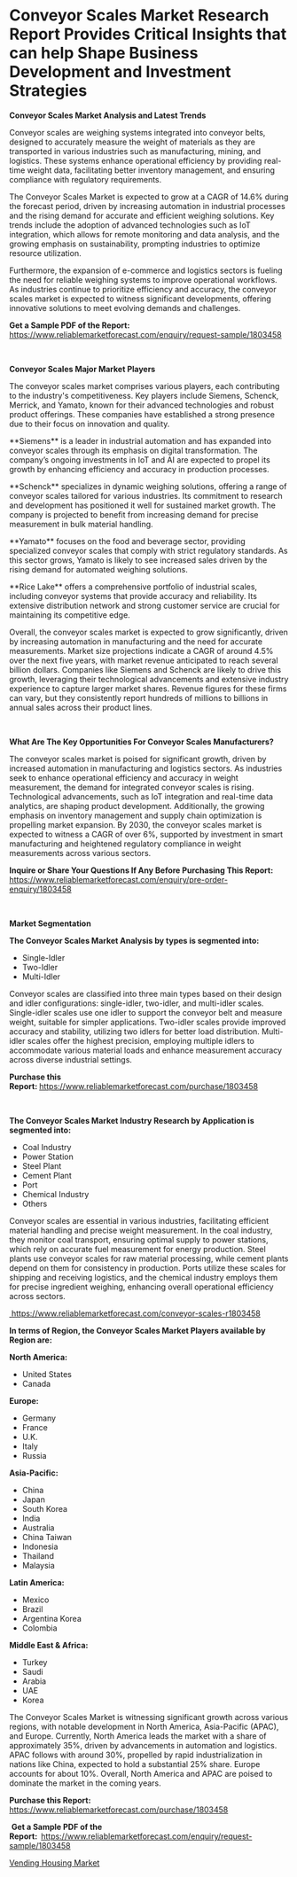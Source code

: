 <p><h1>Conveyor Scales Market Research Report Provides Critical Insights that can help Shape Business Development and Investment Strategies</h1></p><p><strong>Conveyor Scales Market Analysis and Latest Trends</strong></p>
<p><p>Conveyor scales are weighing systems integrated into conveyor belts, designed to accurately measure the weight of materials as they are transported in various industries such as manufacturing, mining, and logistics. These systems enhance operational efficiency by providing real-time weight data, facilitating better inventory management, and ensuring compliance with regulatory requirements.</p><p>The Conveyor Scales Market is expected to grow at a CAGR of 14.6% during the forecast period, driven by increasing automation in industrial processes and the rising demand for accurate and efficient weighing solutions. Key trends include the adoption of advanced technologies such as IoT integration, which allows for remote monitoring and data analysis, and the growing emphasis on sustainability, prompting industries to optimize resource utilization. </p><p>Furthermore, the expansion of e-commerce and logistics sectors is fueling the need for reliable weighing systems to improve operational workflows. As industries continue to prioritize efficiency and accuracy, the conveyor scales market is expected to witness significant developments, offering innovative solutions to meet evolving demands and challenges.</p></p>
<p><strong>Get a Sample PDF of the Report:&nbsp;</strong> <a href="https://www.reliablemarketforecast.com/enquiry/request-sample/1803458?utm_campaign=1130&utm_medium=2&utm_source=Github&utm_content=ia&utm_term=19022025&utm_id=conveyor-scales">https://www.reliablemarketforecast.com/enquiry/request-sample/1803458</a></p>
<p>&nbsp;</p>
<p><strong>Conveyor Scales Major Market Players</strong></p>
<p><p>The conveyor scales market comprises various players, each contributing to the industry's competitiveness. Key players include Siemens, Schenck, Merrick, and Yamato, known for their advanced technologies and robust product offerings. These companies have established a strong presence due to their focus on innovation and quality.</p><p>**Siemens** is a leader in industrial automation and has expanded into conveyor scales through its emphasis on digital transformation. The company’s ongoing investments in IoT and AI are expected to propel its growth by enhancing efficiency and accuracy in production processes.  </p><p>**Schenck** specializes in dynamic weighing solutions, offering a range of conveyor scales tailored for various industries. Its commitment to research and development has positioned it well for sustained market growth. The company is projected to benefit from increasing demand for precise measurement in bulk material handling.</p><p>**Yamato** focuses on the food and beverage sector, providing specialized conveyor scales that comply with strict regulatory standards. As this sector grows, Yamato is likely to see increased sales driven by the rising demand for automated weighing solutions.</p><p>**Rice Lake** offers a comprehensive portfolio of industrial scales, including conveyor systems that provide accuracy and reliability. Its extensive distribution network and strong customer service are crucial for maintaining its competitive edge.</p><p>Overall, the conveyor scales market is expected to grow significantly, driven by increasing automation in manufacturing and the need for accurate measurements. Market size projections indicate a CAGR of around 4.5% over the next five years, with market revenue anticipated to reach several billion dollars. Companies like Siemens and Schenck are likely to drive this growth, leveraging their technological advancements and extensive industry experience to capture larger market shares. Revenue figures for these firms can vary, but they consistently report hundreds of millions to billions in annual sales across their product lines.</p></p>
<p>&nbsp;</p>
<p><strong>What Are The Key Opportunities For Conveyor Scales Manufacturers?</strong></p>
<p><p>The conveyor scales market is poised for significant growth, driven by increased automation in manufacturing and logistics sectors. As industries seek to enhance operational efficiency and accuracy in weight measurement, the demand for integrated conveyor scales is rising. Technological advancements, such as IoT integration and real-time data analytics, are shaping product development. Additionally, the growing emphasis on inventory management and supply chain optimization is propelling market expansion. By 2030, the conveyor scales market is expected to witness a CAGR of over 6%, supported by investment in smart manufacturing and heightened regulatory compliance in weight measurements across various sectors.</p></p>
<p><strong>Inquire or Share Your Questions If Any Before Purchasing This Report:</strong> <a href="https://www.reliablemarketforecast.com/enquiry/pre-order-enquiry/1803458?utm_campaign=1130&utm_medium=2&utm_source=Github&utm_content=ia&utm_term=19022025&utm_id=conveyor-scales">https://www.reliablemarketforecast.com/enquiry/pre-order-enquiry/1803458</a></p>
<p>&nbsp;</p>
<p><strong>Market Segmentation</strong></p>
<p><strong>The Conveyor Scales Market Analysis by types is segmented into:</strong></p>
<p><ul><li>Single-Idler</li><li>Two-Idler</li><li>Multi-Idler</li></ul></p>
<p><p>Conveyor scales are classified into three main types based on their design and idler configurations: single-idler, two-idler, and multi-idler scales. Single-idler scales use one idler to support the conveyor belt and measure weight, suitable for simpler applications. Two-idler scales provide improved accuracy and stability, utilizing two idlers for better load distribution. Multi-idler scales offer the highest precision, employing multiple idlers to accommodate various material loads and enhance measurement accuracy across diverse industrial settings.</p></p>
<p><strong>Purchase this Report:&nbsp;</strong><a href="https://www.reliablemarketforecast.com/purchase/1803458?utm_campaign=1130&utm_medium=2&utm_source=Github&utm_content=ia&utm_term=19022025&utm_id=conveyor-scales">https://www.reliablemarketforecast.com/purchase/1803458</a></p>
<p>&nbsp;</p>
<p><strong>The Conveyor Scales Market Industry Research by Application is segmented into:</strong></p>
<p><ul><li>Coal Industry</li><li>Power Station</li><li>Steel Plant</li><li>Cement Plant</li><li>Port</li><li>Chemical Industry</li><li>Others</li></ul></p>
<p><p>Conveyor scales are essential in various industries, facilitating efficient material handling and precise weight measurement. In the coal industry, they monitor coal transport, ensuring optimal supply to power stations, which rely on accurate fuel measurement for energy production. Steel plants use conveyor scales for raw material processing, while cement plants depend on them for consistency in production. Ports utilize these scales for shipping and receiving logistics, and the chemical industry employs them for precise ingredient weighing, enhancing overall operational efficiency across sectors.</p></p>
<p><a href="https://www.reliablemarketforecast.com/conveyor-scales-r1803458?utm_campaign=1130&utm_medium=2&utm_source=Github&utm_content=ia&utm_term=19022025&utm_id=conveyor-scales">&nbsp;https://www.reliablemarketforecast.com/conveyor-scales-r1803458</a></p>
<p><strong>In terms of Region, the Conveyor Scales Market Players available by Region are:</strong></p>
<p>
    <p> <strong> North America: </strong>
        <ul>
            <li>United States</li>
            <li>Canada</li>
        </ul>
        </p> 
    <p> <strong> Europe: </strong>
        <ul>
            <li>Germany</li>
            <li>France</li>
            <li>U.K.</li>
            <li>Italy</li>
            <li>Russia</li>
        </ul>
        </p> 
    <p> <strong> Asia-Pacific: </strong>
        <ul>
            <li>China</li>
            <li>Japan</li>
            <li>South Korea</li>
            <li>India</li>
            <li>Australia</li>
            <li>China Taiwan</li>
            <li>Indonesia</li>
            <li>Thailand</li>
            <li>Malaysia</li>
        </ul>
        </p> 
    <p> <strong> Latin America: </strong>
        <ul>
            <li>Mexico</li>
            <li>Brazil</li>
            <li>Argentina Korea</li>
            <li>Colombia</li>
        </ul>
        </p> 
    <p> <strong> Middle East & Africa: </strong>
        <ul>
            <li>Turkey</li>
            <li>Saudi</li>
            <li>Arabia</li>
            <li>UAE</li>
            <li>Korea</li>
        </ul>
    </p>
    </p>
<p><p>The Conveyor Scales Market is witnessing significant growth across various regions, with notable development in North America, Asia-Pacific (APAC), and Europe. Currently, North America leads the market with a share of approximately 35%, driven by advancements in automation and logistics. APAC follows with around 30%, propelled by rapid industrialization in nations like China, expected to hold a substantial 25% share. Europe accounts for about 10%. Overall, North America and APAC are poised to dominate the market in the coming years.</p></p>
<p><strong>Purchase this Report: </strong><a href="https://www.reliablemarketforecast.com/purchase/1803458?utm_campaign=1130&utm_medium=2&utm_source=Github&utm_content=ia&utm_term=19022025&utm_id=conveyor-scales">https://www.reliablemarketforecast.com/purchase/1803458</a></p>
<p>&nbsp;<strong>Get a Sample PDF of the Report:&nbsp;&nbsp;</strong><a href="https://www.reliablemarketforecast.com/enquiry/request-sample/1803458?utm_campaign=1130&utm_medium=2&utm_source=Github&utm_content=ia&utm_term=19022025&utm_id=conveyor-scales">https://www.reliablemarketforecast.com/enquiry/request-sample/1803458</a></p>
<p><strong></strong></p>
<p><p><a href="https://github.com/RickHolmes3/Market-Research-Report-List-7/blob/main/vending-housing-market.md?utm_campaign=1130&utm_medium=2&utm_source=Github&utm_content=ia&utm_term=19022025&utm_id=conveyor-scales">Vending Housing Market</a></p></p>